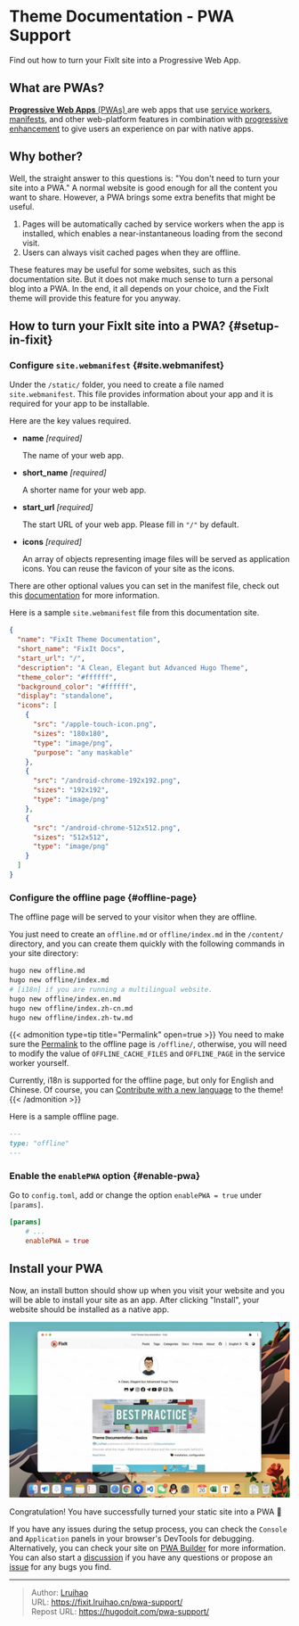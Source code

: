# Theme Documentation - PWA Support


Find out how to turn your FixIt site into a Progressive Web App.

<!--more-->

## What are PWAs?

[**Progressive Web Apps** (PWAs) ](https://developer.mozilla.org/en-US/docs/Web/Progressive_web_apps)are web apps that use [service workers](https://developer.mozilla.org/en-US/docs/Web/API/Service_Worker_API), [manifests](https://developer.mozilla.org/en-US/docs/Web/Manifest), and other web-platform features in combination with [progressive enhancement](https://developer.mozilla.org/en-US/docs/Glossary/Progressive_Enhancement) to give users an experience on par with native apps.

## Why bother?

Well, the straight answer to this questions is: "You don't need to turn your site into a PWA." A normal website is good enough for all the content you want to share. However, a PWA brings some extra benefits that might be useful.

1. Pages will be automatically cached by service workers when the app is installed, which enables a near-instantaneous loading from the second visit.
2. Users can always visit cached pages when they are offline.

These features may be useful for some websites, such as this documentation site. But it does not make much sense to turn a personal blog into a PWA. In the end, it all depends on your choice, and the FixIt theme will provide this feature for you anyway.

## How to turn your FixIt site into a PWA? {#setup-in-fixit}

### Configure `site.webmanifest` {#site.webmanifest}

Under the `/static/` folder, you need to create a file named `site.webmanifest`. This file provides information about your app and it is required for your app to be installable.

Here are the key values required.

* **name** *[required]*

    The name of your web app.

* **short_name** *[required]*

    A shorter name for your web app.

* **start_url** *[required]*

    The start URL of your web app. Please fill in `"/"` by default.

* **icons** *[required]*

    An array of objects representing image files will be served as application icons. You can reuse the favicon of your site as the icons.

There are other optional values you can set in the manifest file, check out this [documentation](https://developer.mozilla.org/en-US/docs/Web/Manifest) for more information.

Here is a sample `site.webmanifest` file from this documentation site.

```json
{
  "name": "FixIt Theme Documentation",
  "short_name": "FixIt Docs",
  "start_url": "/",
  "description": "A Clean, Elegant but Advanced Hugo Theme",
  "theme_color": "#ffffff",
  "background_color": "#ffffff",
  "display": "standalone",
  "icons": [
    {
      "src": "/apple-touch-icon.png",
      "sizes": "180x180",
      "type": "image/png",
      "purpose": "any maskable"
    },
    {
      "src": "/android-chrome-192x192.png",
      "sizes": "192x192",
      "type": "image/png"
    },
    {
      "src": "/android-chrome-512x512.png",
      "sizes": "512x512",
      "type": "image/png"
    }
  ]
}
```

### Configure the offline page {#offline-page}

The offline page will be served to your visitor when they are offline.

You just need to create an `offline.md` or `offline/index.md` in the `/content/` directory, and you can create them quickly with the following commands in your site directory:

```bash
hugo new offline.md
hugo new offline/index.md
# [i18n] if you are running a multilingual website.
hugo new offline/index.en.md
hugo new offline/index.zh-cn.md
hugo new offline/index.zh-tw.md
```

{{< admonition type=tip title="Permalink" open=true >}}
You need to make sure the [Permalink](https://gohugo.io/content-management/urls/#permalinks) to the offline page is `/offline/`, otherwise, you will need to modify the value of `OFFLINE_CACHE_FILES` and `OFFLINE_PAGE` in the service worker yourself.

Currently, i18n is supported for the offline page, but only for English and Chinese. Of course, you can [Contribute with a new language](https://github.com/hugo-fixit/FixIt/pulls) to the theme!
{{< /admonition >}}

Here is a sample offline page.

```md
---
type: "offline"
---
```

### Enable the `enablePWA` option {#enable-pwa}

Go to `config.toml`, add or change the option `enablePWA = true` under `[params]`.

```toml
[params]
    # ...
    enablePWA = true
```

## Install your PWA

Now, an install button should show up when you visit your website and you will be able to install your site as an app. After clicking "Install", your website should be installed as a native app.

![Installed PWA](install-pwa.jpg "Installed PWA")

Congratulation! You have successfully turned your static site into a PWA 🎉

If you have any issues during the setup process, you can check the `Console` and `Application` panels in your browser's DevTools for debugging. Alternatively, you can check your site on [PWA Builder](https://www.pwabuilder.com/) for more information. You can also start a [discussion](https://github.com/hugo-fixit/FixIt/discussions) if you have any questions or propose an [issue](https://github.com/hugo-fixit/FixIt/issues) for any bugs you find. 

---

> Author: [Lruihao](https://lruihao.cn)  
> URL: https://fixit.lruihao.cn/pwa-support/  
> Repost URL: https://hugodoit.com/pwa-support/
